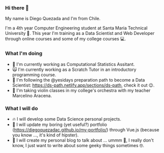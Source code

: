 ### Hi there 👋

My name is Diego Quezada and I'm from Chile.

I'm a 4th year Computer Engineering student at Santa Maria Technical University 🥇. This year I'm training as a Data Scientist and Web Developer through online courses and some of my college courses 💻. 

### What I'm doing
- 👀 I'm currently working as Computational Statistics Assitant.
- 🙀 I'm currently working as a Scratch Tutor in an introductory programming course.
- 💙 I'm following the @yesidays preparation path to become a Data Scientist: https://ds-path.netlify.app/sections/ds-path, check it out 😉.
- 🎻 I'm taking violin classes in my college's orchestra with my teacher Marcelino Aracena.

### What I will do
- 🔥 I will develop some Data Science personal projects.
- 🙂 I will update my boring (yet useful?) portfolio (https://diegoquezadac.github.io/my-portfolio/) through Vue.js (because you know ..., it's kind of hipster).
- 📗 I will create my personal blog to talk about ... ummm 🤔, I really don't know, I just want to write about some geeky things sometimes 🤓.
